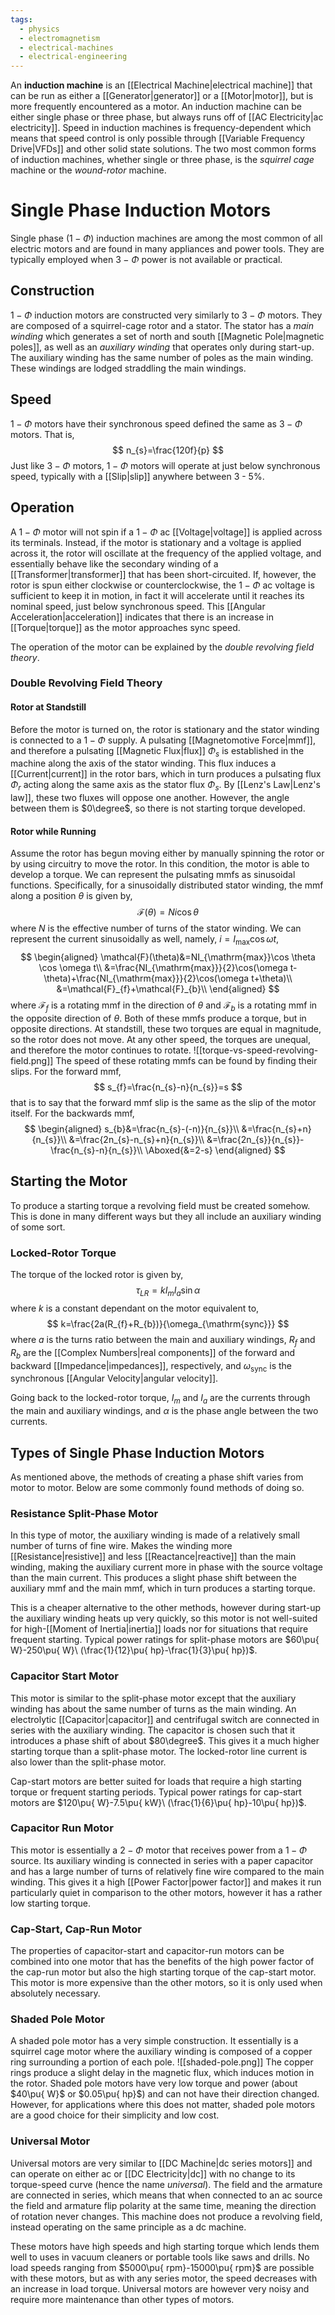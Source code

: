 ```yaml
---
tags:
  - physics
  - electromagnetism
  - electrical-machines
  - electrical-engineering
---
```

An **induction machine** is an [[Electrical Machine|electrical machine]] that can be run as either a [[Generator|generator]] or a [[Motor|motor]], but is more frequently encountered as a motor. An induction machine can be either single phase or three phase, but always runs off of [[AC Electricity|ac electricity]]. Speed in induction machines is frequency-dependent which means that speed control is only possible through [[Variable Frequency Drive|VFDs]] and other solid state solutions. The two most common forms of induction machines, whether single or three phase, is the *squirrel cage* machine or the *wound-rotor* machine.

# Single Phase Induction Motors

Single phase ($1-\Phi$) induction machines are among the most common of all electric motors and are found in many appliances and power tools. They are typically employed when $3-\Phi$ power is not available or practical.

## Construction

$1-\Phi$ induction motors are constructed very similarly to $3-\Phi$ motors. They are composed of a squirrel-cage rotor and a stator. The stator has a *main winding* which generates a set of north and south [[Magnetic Pole|magnetic poles]], as well as an *auxiliary winding* that operates only during start-up. The auxiliary winding has the same number of poles as the main winding. These windings are lodged straddling the main windings.

## Speed

$1-\Phi$ motors have their synchronous speed defined the same as $3-\Phi$ motors. That is,
$$
n_{s}=\frac{120f}{p}
$$
Just like $3-\Phi$ motors, $1-\Phi$ motors will operate at just below synchronous speed, typically with a [[Slip|slip]] anywhere between 3 - 5%. 

## Operation

A $1-\Phi$ motor will not spin if a $1-\Phi$ ac [[Voltage|voltage]] is applied across its terminals. Instead, if the motor is stationary and a voltage is applied across it, the rotor will oscillate at the frequency of the applied voltage, and essentially behave like the secondary winding of a [[Transformer|transformer]] that has been short-circuited. If, however, the rotor is spun either clockwise or counterclockwise, the $1-\Phi$ ac voltage is sufficient to keep it in motion, in fact it will accelerate until it reaches its nominal speed, just below synchronous speed. This [[Angular Acceleration|acceleration]] indicates that there is an increase in [[Torque|torque]] as the motor approaches sync speed.

The operation of the motor can be explained by the *double revolving field theory*.

### Double Revolving Field Theory

#### Rotor at Standstill
Before the motor is turned on, the rotor is stationary and the stator winding is connected to a $1-\Phi$ supply. A pulsating [[Magnetomotive Force|mmf]], and therefore a pulsating [[Magnetic Flux|flux]] $\Phi_{s}$ is established in the machine along the axis of the stator winding. This flux induces a [[Current|current]] in the rotor bars, which in turn produces a pulsating flux $\Phi_{r}$ acting along the same axis as the stator flux $\Phi_{s}$. By [[Lenz's Law|Lenz's law]], these two fluxes will oppose one another. However, the angle between them is $0\degree$, so there is not starting torque developed.

#### Rotor while Running
Assume the rotor has begun moving either by manually spinning the rotor or by using circuitry to move the rotor. In this condition, the motor is able to develop a torque. We can represent the pulsating mmfs as sinusoidal functions. Specifically, for a sinusoidally distributed stator winding, the mmf along a position $\theta$ is given by,
$$
\mathcal{F}(\theta)=Ni\cos \theta
$$
where $N$ is the effective number of turns of the stator winding. We can represent the current sinusoidally as well, namely, $i=I_{\mathrm{max}}\cos \omega t$,
$$
\begin{aligned}
\mathcal{F}(\theta)&=NI_{\mathrm{max}}\cos \theta \cos \omega t\\
&=\frac{NI_{\mathrm{max}}}{2}\cos(\omega t-\theta)+\frac{NI_{\mathrm{max}}}{2}\cos(\omega t+\theta)\\
&=\mathcal{F}_{f}+\mathcal{F}_{b}\\
\end{aligned}
$$
where $\mathcal{F}_{f}$ is a rotating mmf in the direction of $\theta$ and $\mathcal{F}_{b}$ is a rotating mmf in the opposite direction of $\theta$. Both of these mmfs produce a torque, but in opposite directions. At standstill, these two torques are equal in magnitude, so the rotor does not move. At any other speed, the torques are unequal, and therefore the motor continues to rotate.
![[torque-vs-speed-revolving-field.png]]
The speed of these rotating mmfs can be found by finding their slips. For the forward mmf,
$$
s_{f}=\frac{n_{s}-n}{n_{s}}=s
$$
that is to say that the forward mmf slip is the same as the slip of the motor itself. For the backwards mmf,
$$
\begin{aligned}
s_{b}&=\frac{n_{s}-(-n)}{n_{s}}\\
&=\frac{n_{s}+n}{n_{s}}\\
&=\frac{2n_{s}-n_{s}+n}{n_{s}}\\
&=\frac{2n_{s}}{n_{s}}-\frac{n_{s}-n}{n_{s}}\\
\Aboxed{&=2-s}
\end{aligned}
$$
## Starting the Motor

To produce a starting torque a revolving field must be created somehow. This is done in many different ways but they all include an auxiliary winding of some sort. 

### Locked-Rotor Torque

The torque of the locked rotor is given by,
$$
\tau_{LR}=kI_{m}I_{a}\sin \alpha
$$
where $k$ is a constant dependant on the motor equivalent to,
$$
k=\frac{2a(R_{f}+R_{b})}{\omega_{\mathrm{sync}}}
$$
where $a$ is the turns ratio between the main and auxiliary windings, $R_{f}$ and $R_{b}$ are the [[Complex Numbers|real components]] of the forward and backward [[Impedance|impedances]], respectively, and $\omega_{\mathrm{sync}}$ is the synchronous [[Angular Velocity|angular velocity]].

Going back to the locked-rotor torque, $I_{m}$ and $I_{a}$ are the currents through the main and auxiliary windings, and $\alpha$ is the phase angle between the two currents.

## Types of Single Phase Induction Motors

As mentioned above, the methods of creating a phase shift varies from motor to motor. Below are some commonly found methods of doing so.

### Resistance Split-Phase Motor

In this type of motor, the auxiliary winding is made of a relatively small number of turns of fine wire. Makes the winding more [[Resistance|resistive]] and less [[Reactance|reactive]] than the main winding, making the auxiliary current more in phase with the source voltage than the main current. This produces a slight phase shift between the auxiliary mmf and the main mmf, which in turn produces a starting torque.

This is a cheaper alternative to the other methods, however during start-up the auxiliary winding heats up very quickly, so this motor is not well-suited for high-[[Moment of Inertia|inertia]] loads nor for situations that require frequent starting. Typical power ratings for split-phase motors are $60\pu{ W}-250\pu{ W}\ (\frac{1}{12}\pu{ hp}-\frac{1}{3}\pu{ hp})$. 

### Capacitor Start Motor

This motor is similar to the split-phase motor except that the auxiliary winding has about the same number of turns as the main winding. An electrolytic [[Capacitor|capacitor]] and centrifugal switch are connected in series with the auxiliary winding. The capacitor is chosen such that it introduces a phase shift of about $80\degree$. This gives it a much higher starting torque than a split-phase motor. The locked-rotor line current is also lower than the split-phase motor.

Cap-start motors are better suited for loads that require a high starting torque or frequent starting periods. Typical power ratings for cap-start motors are $120\pu{ W}-7.5\pu{ kW}\ (\frac{1}{6}\pu{ hp}-10\pu{ hp})$. 

### Capacitor Run Motor

This motor is essentially a $2-\Phi$ motor that receives power from a $1-\Phi$ source. Its auxiliary winding is connected in series with a paper capacitor and has a large number of turns of relatively fine wire compared to the main winding. This gives it a high [[Power Factor|power factor]] and makes it run particularly quiet in comparison to the other motors, however it has a rather low starting torque. 

### Cap-Start, Cap-Run Motor

The properties of capacitor-start and capacitor-run motors can be combined into one motor that has the benefits of the high power factor of the cap-run motor but also the high starting torque of the cap-start motor. This motor is more expensive than the other motors, so it is only used when absolutely necessary.

### Shaded Pole Motor

A shaded pole motor has a very simple construction. It essentially is a squirrel cage motor where the auxiliary winding is composed of a copper ring surrounding a portion of each pole.
![[shaded-pole.png]]
The copper rings produce a slight delay in the magnetic flux, which induces motion in the rotor. Shaded pole motors have very low torque and power (about $40\pu{ W}$ or $0.05\pu{ hp}$) and can not have their  direction changed. However, for applications where this does not matter, shaded pole motors are a good choice for their simplicity and low cost.

### Universal Motor

Universal motors are very similar to [[DC Machine|dc series motors]] and can operate on either ac or [[DC Electricity|dc]] with no change to its torque-speed curve (hence the name *universal*). The field and the armature are connected in series, which means that when connected to an ac source the field and armature flip polarity at the same time, meaning the direction of rotation never changes. This machine does not produce a revolving field, instead operating on the same principle as a dc machine.

These motors have high speeds and high starting torque which lends them well to uses in vacuum cleaners or portable tools like saws and drills. No load speeds ranging from $5000\pu{ rpm}-15000\pu{ rpm}$ are possible with these motors, but as with any series motor, the speed decreases with an increase in load torque. Universal motors are however very noisy and require more maintenance than other types of motors. 